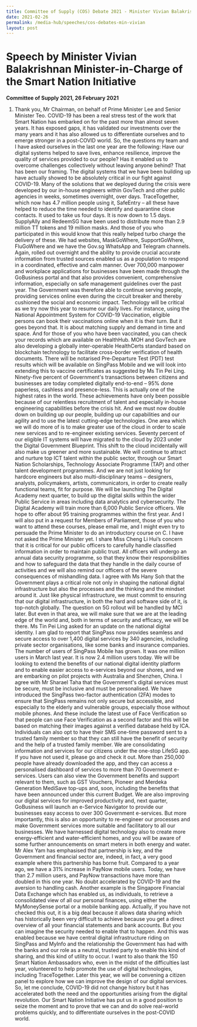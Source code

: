 ```yaml
---
title: Committee of Supply (COS) Debate 2021 - Minister Vivian Balakrishnan
date: 2021-02-26
permalink: /media-hub/speeches/cos-debates-min-vivian
layout: post
---
```

# Speech by Minister Vivian Balakrishnan Minister-in-Charge of the Smart Nation Initiative

**Committee of Supply 2021, 26 February 2021**


1. Thank you, Mr Chairman, on behalf of Prime Minister Lee and Senior Minister Teo.
COVID-19 has been a real stress test of the work that Smart Nation has embarked on for the past more than almost seven years. It has exposed gaps, it has validated our investments over the many years and it has also allowed us to differentiate ourselves and to emerge stronger in a post-COVID world.
So, the questions my team and I have asked ourselves in the last one year are the following: Have our digital systems helped to save lives, enhance resilience, improve the quality of services provided to our people? Has it enabled us to overcome challenges collectively without leaving anyone behind? That has been our framing.
The digital systems that we have been building up have actually showed to be absolutely critical in our fight against COVID-19. Many of the solutions that we deployed during the crisis were developed by our in-house engineers within GovTech and other public agencies in weeks, sometimes overnight, over days.
TraceTogether, which now has 4.7 million people using it, SafeEntry – all these have helped to reduce the time needed to identify and quarantine close contacts. It used to take us four days. It is now down to 1.5 days. SupplyAlly and RedeemSG have been used to distribute more than 2.9 million TT tokens and 19 million masks. And those of you who participated in this would know that this really helped turbo charge the delivery of these.
We had websites, MaskGoWhere, SupportGoWhere, FluGoWhere and we have the Gov.sg WhatsApp and Telegram channels. Again, rolled out overnight and the ability to provide crucial accurate information from trusted sources enabled us as a population to respond in a coordinated, effective and calm manner.
Over 700,000 manpower and workplace applications for businesses have been made through the GoBusiness portal and that also provides convenient, comprehensive information, especially on safe management guidelines over the past year. The Government was therefore able to continue serving people, providing services online even during the circuit breaker and thereby cushioned the social and economic impact.
Technology will be critical as we try now this year to resume our daily lives. For instance, using the National Appointment System for COVID-19 Vaccination, eligible persons can book their vaccinations online when it is their turn. But it goes beyond that. It is about matching supply and demand in time and space. And for those of you who have been vaccinated, you can check your records which are available on HealthHub.
MOH and GovTech are also developing a globally inter-operable HealthCerts standard based on blockchain technology to facilitate cross-border verification of health documents. There will be notarised Pre-Departure Test (PDT) test results which will be available on SingPass Mobile and we will look into extending this to vaccine certificates as suggested by Ms Tin Pei Ling.
Ninety-five percent of Government's transactions between citizens and businesses are today completed digitally end-to-end – 95% done paperless, cashless and presence-less. This is actually one of the highest rates in the world.
These achievements have only been possible because of our relentless recruitment of talent and especially in-house engineering capabilities before the crisis hit. And we must now double down on building up our people, building up our capabilities and our agility and to use the latest cutting-edge technologies.
One area which we will do more of is to make greater use of the cloud in order to scale new services and to re-engineer existing services.
Seventy percent of our eligible IT systems will have migrated to the cloud by 2023 under the Digital Government Blueprint. This shift to the cloud incidentally will also make us greener and more sustainable.
We will continue to attract and nurture top ICT talent within the public sector, through our Smart Nation Scholarships, Technology Associate Programme (TAP) and other talent development programmes. And we are not just looking for hardcore engineers but also multi-disciplinary teams – designers, analysts, policymakers, artists, communicators, in order to create really functional teams, fit for purpose.
We will be launching The Digital Academy next quarter, to build up the digital skills within the wider Public Service in areas including data analytics and cybersecurity. The Digital Academy will train more than 6,000 Public Service officers. We hope to offer about 95 training programmes within the first year. And I will also put in a request for Members of Parliament, those of you who want to attend these courses, please email me, and I might even try to persuade the Prime Minister to do an introductory course on C. I have not asked the Prime Minister yet.
I share Miss Cheng Li Hui’s concern that it is critical for our public officers to carefully handle classified information in order to maintain public trust. All officers will undergo an annual data security programme, so that they know their responsibilities and how to safeguard the data that they handle in the daily course of activities and we will also remind our officers of the severe consequences of mishandling data.
I agree with Ms Hany Soh that the Government plays a critical role not only in shaping the national digital infrastructure but also the processes and the thinking and the mindset around it. Just like physical infrastructure, we must commit to ensuring that our digital infrastructure, in both the hard and software side of it, is top-notch globally. The question on 5G rollout will be handled by MCI later. But even in that area, we will make sure that we are at the leading edge of the world and, both in terms of security and efficacy, we will be there.
Ms Tin Pei Ling asked for an update on the national digital identity. I am glad to report that SingPass now provides seamless and secure access to over 1,400 digital services by 340 agencies, including private sector organisations, like some banks and insurance companies. The number of users of SingPass Mobile has grown. It was one million users in March last year. It is now 2.4 million users today. We will be looking to extend the benefits of our national digital identity platform and to enable easier access to e-services beyond our shores, and we are embarking on pilot projects with Australia and Shenzhen, China.
I agree with Mr Sharael Taha that the Government's digital services must be secure, must be inclusive and must be personalised. We have introduced the SingPass two-factor authentication (2FA) modes to ensure that SingPass remains not only secure but accessible, and especially to the elderly and vulnerable groups, especially those without mobile phones. And these include the latest use of Face Verification so that people can use Face Verification as a second factor and this will be based on matching their images against a verified database held by ICA. Individuals can also opt to have their SMS one-time password sent to a trusted family member so that they can still have the benefit of security and the help of a trusted family member.
We are consolidating information and services for our citizens under the one-stop LifeSG app. If you have not used it, please go and check it out. More than 250,000 people have already downloaded the app, and they can access a personalised dashboard of services to more than 70 Government e-services. Users can also view the Government benefits and support relevant to them, such as GST Vouchers, Pioneer and Merdeka Generation MediSave top-ups and, soon, including the benefits that have been announced under this current Budget.
We are also improving our digital services for improved productivity and, next quarter, GoBusiness will launch an e-Service Navigator to provide our businesses easy access to over 300 Government e-services. But more importantly, this is also an opportunity to re-engineer our processes and make Government services more suitable and facilitatory to all our businesses.
We have harnessed digital technology also to create more energy-efficient and water-efficient homes, and you will be aware of some further announcements on smart meters in both energy and water.
Mr Alex Yam has emphasised that partnership is key, and the Government and financial sector are, indeed, in fact, a very good example where this partnership has borne fruit. Compared to a year ago, we have a 31% increase in PayNow mobile users. Today, we have than 2.7 million users, and PayNow transactions have more than doubled in this one year. No doubt accelerated by COVID-19 and the aversion to handling cash.
Another example is the Singapore Financial Data Exchange which has enabled us, as individuals, to retrieve a consolidated view of all our personal finances, using either the MyMoneySense portal or a mobile banking app. Actually, if you have not checked this out, it is a big deal because it allows data sharing which has historically been very difficult to achieve because you get a direct overview of all your financial statements and bank accounts. But you can imagine the security needed to enable that to happen. And this was enabled because we have central digital infrastructure riding on SingPass and MyInfo and the relationship the Government has had with the banks and our role as a neutral, trusted party to enable this kind of sharing, and this kind of utility to occur.
I want to also thank the 150 Smart Nation Ambassadors who, even in the midst of the difficulties last year, volunteered to help promote the use of digital technologies, including TraceTogether. Later this year, we will be convening a citizen panel to explore how we can improve the design of our digital services.
So, let me conclude, COVID-19 did not change history but it has accelerated both the need and the opportunities arising from the digital revolution. Our Smart Nation Initiative has put us in a good position to seize the moment and to prove that we can and do solve real-world problems quickly, and to differentiate ourselves in the post-COVID world.
